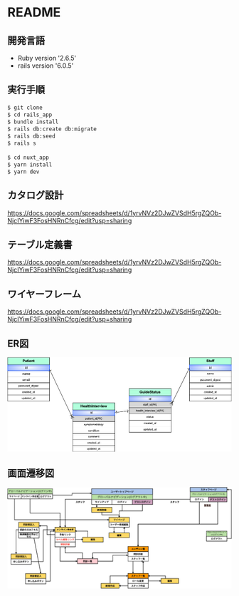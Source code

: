 # README

## 開発言語
- Ruby version '2.6.5'
- rails version '6.0.5'

## 実行手順
```
$ git clone
$ cd rails_app
$ bundle install
$ rails db:create db:migrate
$ rails db:seed
$ rails s

$ cd nuxt_app
$ yarn install
$ yarn dev
```

## カタログ設計
https://docs.google.com/spreadsheets/d/1yrvNVz2DJwZVSdH5rgZQOb-NjcIYiwF3FosHNRnCfcg/edit?usp=sharing

## テーブル定義書
https://docs.google.com/spreadsheets/d/1yrvNVz2DJwZVSdH5rgZQOb-NjcIYiwF3FosHNRnCfcg/edit?usp=sharing

## ワイヤーフレーム
https://docs.google.com/spreadsheets/d/1yrvNVz2DJwZVSdH5rgZQOb-NjcIYiwF3FosHNRnCfcg/edit?usp=sharing

## ER図
<img src="doc/Entity Relationship Diagram.png" alt="ER図" width='650px'>

## 画面遷移図
<img src="doc/Sitemap.png" alt="画面遷移図" width='650px'>